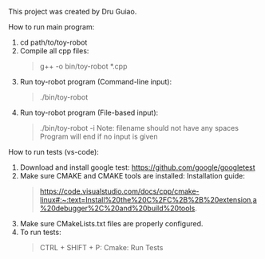 This project was created by Dru Guiao.

How to run main program:
1. cd path/to/toy-robot
2. Compile all cpp files: 
    > g++ -o bin/toy-robot *.cpp
3. Run toy-robot program (Command-line input): 
    > ./bin/toy-robot
4. Run toy-robot program (File-based input):
    > ./bin/toy-robot -i <filename>
    > Note: filename should not have any spaces
    > Program will end if no input is given

How to run tests (vs-code):
1. Download and install google test: https://github.com/google/googletest
2. Make sure CMAKE and CMAKE tools are installed: Installation guide:
    > https://code.visualstudio.com/docs/cpp/cmake-linux#:~:text=Install%20the%20C%2FC%2B%2B%20extension,a%20debugger%2C%20and%20build%20tools.
3. Make sure CMakeLists.txt files are properly configured.
4. To run tests:
    > CTRL + SHIFT + P: Cmake: Run Tests
